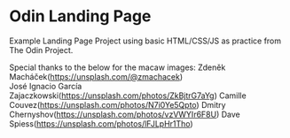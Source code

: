 # Odin Landing Page
Example Landing Page Project using basic HTML/CSS/JS as practice from The Odin Project.


Special thanks to the below for the macaw images:
 Zdeněk Macháček(https://unsplash.com/@zmachacek)\
 José Ignacio García Zajaczkowski(https://unsplash.com/photos/ZkBjtrG7aYg)
 Camille Couvez(https://unsplash.com/photos/N7i0Ye5Qpto)
 Dmitry Chernyshov(https://unsplash.com/photos/vzVWYIr6F8U)
 Dave Spiess(https://unsplash.com/photos/lFJLpHr1Tho)
